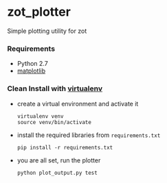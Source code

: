 # zot_plotter

Simple plotting utility for zot

### Requirements
- Python 2.7
- [matplotlib](https://matplotlib.org/users/installing.html)

### Clean Install with [virtualenv](https://virtualenv.pypa.io/en/stable/installation/)
- create a virtual environment and activate it
  ```
  virtualenv venv
  source venv/bin/activate
  ```
- install the required libraries from `requirements.txt`
  ```
  pip install -r requirements.txt
  ```
- you are all set, run the plotter
  ```
  python plot_output.py test
  ```
